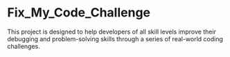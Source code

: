 # Fix_My_Code_Challenge
This project is designed to help developers of all skill levels improve their debugging and problem-solving skills through a series of real-world coding challenges.
